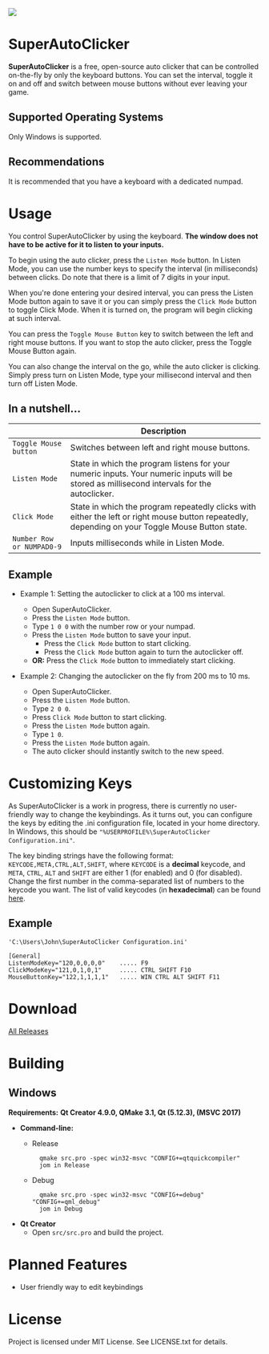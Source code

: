 ![](https://i.imgur.com/KvqVlJL.png)
# SuperAutoClicker

**SuperAutoClicker** is a free, open-source auto clicker that can be controlled on-the-fly by only the keyboard buttons. You can set the interval, toggle it on and off and switch between mouse buttons without ever leaving your game.

## Supported Operating Systems

Only Windows is supported.

## Recommendations

It is recommended that you have a keyboard with a dedicated numpad.

# Usage

You control SuperAutoClicker by using the keyboard. **The window does not have to be active for it to listen to your inputs.**

To begin using the auto clicker, press the `Listen Mode` button. In Listen Mode, you can use the number keys to specify the interval (in milliseconds) between clicks. Do note that there is a limit of 7 digits in your input.

When you're done entering your desired interval, you can press the Listen Mode button again to save it or you can simply press the `Click Mode` button to toggle Click Mode. When it is turned on, the program will begin clicking at such interval.

You can press the `Toggle Mouse Button` key to switch between the left and right mouse buttons. If you want to stop the auto clicker, press the Toggle Mouse Button again.

You can also change the interval on the go, while the auto clicker is clicking. Simply press turn on Listen Mode, type your millisecond interval and then turn off Listen Mode.

## In a nutshell...

|                           | Description                                                                                                                                      |
|---------------------------|--------------------------------------------------------------------------------------------------------------------------------------------------|
| `Toggle Mouse button`     | Switches between left and right mouse buttons.                                                                                                   |
| `Listen Mode`             | State in which the program listens for your numeric inputs. Your numeric inputs will be stored as millisecond intervals for the autoclicker.     |
| `Click Mode`              | State in which the program repeatedly clicks with either the left or right mouse button repeatedly, depending on your Toggle Mouse Button state. |
| `Number Row or NUMPAD0-9` | Inputs milliseconds while in Listen Mode.                                                                                                        |

## Example

- Example 1: Setting the autoclicker to click at a 100 ms interval.
    - Open SuperAutoClicker.
    - Press the `Listen Mode` button.
    - Type `1 0 0` with the number row or your numpad.
    - Press the `Listen Mode` button to save your input.
        - Press the `Click Mode` button to start clicking.
        - Press the `Click Mode` button again to turn the autoclicker off.
    - **OR:**  Press the `Click Mode` button to immediately start clicking.

- Example 2: Changing the autoclicker on the fly from 200 ms to 10 ms.
   - Open SuperAutoClicker.
   - Press the `Listen Mode` button.
   - Type `2 0 0`.
   - Press `Click Mode` button to start clicking.
   - Press the `Listen Mode` button again.
   - Type `1 0`.
   - Press the `Listen Mode` button again.
   - The auto clicker should instantly switch to the new speed.

# Customizing Keys

As SuperAutoClicker is a work in progress, there is currently no user-friendly way to change the keybindings. As it turns out, you can configure the keys by editing the .ini configuration file, located in your home directory. In Windows, this should be `"%USERPROFILE%\SuperAutoClicker Configuration.ini"`.

The key binding strings have the following format: `KEYCODE,META,CTRL,ALT,SHIFT`, where `KEYCODE` is a **decimal** keycode, and `META`, `CTRL`, `ALT` and `SHIFT` are either 1 (for enabled) and 0 (for disabled). Change the first number in the comma-separated list of numbers to the keycode you want. The list of valid keycodes (in **hexadecimal**) can be found [here](KEYCODES.md).

## Example

`'C:\Users\John\SuperAutoClicker Configuration.ini'`

    [General]
    ListenModeKey="120,0,0,0,0"    ..... F9
    ClickModeKey="121,0,1,0,1"     ..... CTRL SHIFT F10
    MouseButtonKey="122,1,1,1,1"   ..... WIN CTRL ALT SHIFT F11

# Download

[All Releases](https://github.com/michelfaria/SuperAutoClicker/releases)

# Building

## Windows

**Requirements:** **Qt Creator 4.9.0, QMake 3.1, Qt (5.12.3), (MSVC 2017)**

- **Command-line:**
    - Release

            qmake src.pro -spec win32-msvc "CONFIG+=qtquickcompiler"
            jom in Release
    
    - Debug

            qmake src.pro -spec win32-msvc "CONFIG+=debug" "CONFIG+=qml_debug"
            jom in Debug

- **Qt Creator**
    - Open `src/src.pro` and build the project.

# Planned Features

- User friendly way to edit keybindings

# License

Project is licensed under MIT License. See LICENSE.txt for details.
